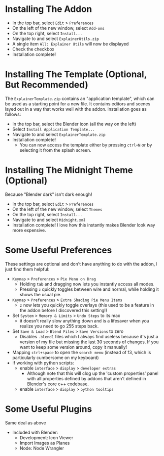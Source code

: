 
# Installing The Addon
- In the top bar, select `Edit` > `Preferences`
- On the left of the new window, select `Add-ons`
- On the top right, select `Install...`
- Navigate to and select `ExplainerUtils.zip`
- A single item `All: Explainer Utils` will now be displayed
- Check the checkbox
- Installation complete!

# Installing The Template (Optional, But Recommended)
The `ExplainerTemplate.zip` contains an "application template", which can
be used as a starting point for a new file. It contains editors and scenes
layed out in a way that works well with the addon. Installation goes as
follows:
- In the top bar, select the Blender icon (all the way on the left)
- Select `Install Application Template...`
- Navigate to and select `ExplainerTemplate.zip`
- Installation complete!
  - You can now access the template either by pressing `ctrl+N` or by 
    selecting it from the splash screen.

# Installing The Midnight Theme (Optional)
Because "Blender dark" isn't dark enough!
- In the top bar, select `Edit` > `Preferences`
- On the left of the new window, select `Themes`
- On the top right, select `Install...`
- Navigate to and select `Midnight.xml`
- Installation complete!
I love how this instantly makes Blender look way more expensive.

# Some Useful Preferences
These settings are optional and don't have anything to do with the addon, I
just find them helpful:

- `Keymap` > `Preferences` > `Pie Menu on Drag`
  - Holding `tab` and dragging now lets you instantly access all modes.
  - Pressing `z` quickly toggles between wire and normal, while holding
    it shows the usual pie.
- `Keymap` > `Preferences` > `Extra Shading Pie Menu Items`
  - `z` now lets you quickly toggle overlays (this used to be a feature
    in the addon before I discovered this setting!)
- Set `System` > `Memory & Limits` > `Undo Steps` to its max
  - it doesn't really slow anything down and is a lifesaver when you 
    realize you need to go 255 steps back.
- Set `Save & Load` > `Blend Files` > `Save Versions` to zero
  - Disables `.blend1` files which I always find useless because it's just
    a version of my file but missing the last 30 seconds of changes. If you
    want to keep some version around, copy it manually!
- Mapping `ctrl+space` to open the `search menu` (instead of f3, which is
  particularly cumbersome on my keyboard)
- If working with python scripts: 
  - enable `interface` > `display` > `developer extras`
    - Although note that this will clog up the 'custom properties' panel with
      all properties defined by addons that aren't defined in Blender's core c++
      codebase.
  - enable `interface` > `display` > `python tooltips`


# Some Useful Plugins
Same deal as above
- Included with Blender:
  - Development: Icon Viewer
  - Import Images as Planes
  - Node: Node Wrangler
